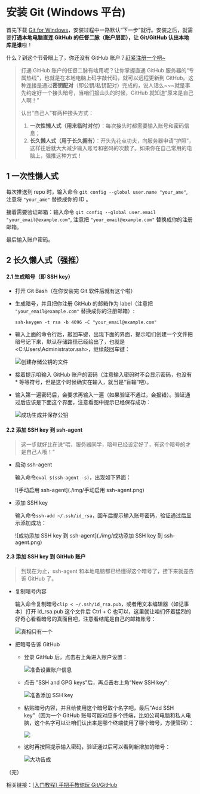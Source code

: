 # 安装 Git (Windows 平台)

首先下载 [Git for Windows](<https://gitforwindows.org/>)，安装过程中一路默认“下一步”就行。安装之后，就需要**打通本地电脑直连 GitHub 的任督二脉（账户层面），让 Git/GitHub 认出本地库是谁**啦！ 

什么？到这个节骨眼上了，你还没有 GitHub 账户？[赶紧注册一个吧~](<https://github.com/join?source=header-home>)

> 打通 GitHub 账户的任督二脉有啥用呢？让你掌握直通 GitHub 服务器的“专属热线”，也就是在本地电脑上码字敲代码，就可以远程更新到 GitHub。这种连接是通过**密钥配对**（即公钥/私钥配对）完成的，说人话么~~~就是事先约定好一个接头暗号，当咱们报山头的时候，GitHub 就知道“原来是自己人啊！”
>
> 认出“自己人”有两种接头方式：
>
> 1. **一次性懒人式（用来临时对付）**：每次接头时都需要输入账号和密码信息；
> 2. **长久懒人式（用于长久拥有）**：开头先花点功夫，向服务器申请“护照”，这样往后就大大减少输入账号和密码的次数了。如果你在自己常用的电脑上，强推这种方式！



## 1 一次性懒人式

每次推送到 repo 时，输入命令 `git config --global user.name "your_ame"`, 注意将 `"your_ame"` 替换成你的 ID 。

接着需要验证邮箱：输入命令 `git config --global user.email "your_email@example.com"`,  注意把 `"your_email@example.com"` 替换成你的注册邮箱。

最后输入账户密码。

## 2 长久懒人式（强推）

#### 2.1 生成暗号（即 SSH key）

- 打开 Git Bash（在你安装完 Git 软件后就有这个啦）

- 生成暗号，并且把你注册 GitHub 的邮箱作为 label（注意把 `"your_email@example.com"` 替换成你的注册邮箱）:

  `ssh-keygen -t rsa -b 4096 -C "your_email@example.com"`

- 输入上面的命令行后，敲回车键，出现下面的界面，提示咱们创建一个文件把暗号记下来，默认存储路径已经给出了，也就是 <C:\Users\Administrator\.ssh\>，继续敲回车键：

  ![创建存储公钥的文件](./img/创建存储公钥的文件.png)

- 接着提示咱输入 GitHub 账户的密码（注意输入密码时不会显示密码，也没有 * 等等符号，但是这个时候确实在输入，就当是“盲输”吧）。

- 输入第一遍密码后，会要求再输入一遍（如果验证不通过，会报错）。验证通过后应该是下面这个界面，注意看图中提示已经保存成功：

  ![成功生成并保存公钥](./img/成功生成并保存公钥.png)

#### 2.2 添加 SSH key 到 ssh-agent

> 这一步就好比在说“喂，服务器同学，暗号已经设定好了，有这个暗号的才是自己人哦！”

- 启动 ssh-agent

  输入命令`eval $(ssh-agent -s)`，出现如下界面：

  ![手动启用 ssh-agent](./img/手动启用 ssh-agent.png)

- 添加 SSH key

  输入命令`ssh-add ~/.ssh/id_rsa`，回车后提示输入账号密码，验证通过后显示添加成功：

  ![成功添加 SSH key 到 ssh-agent](./img/成功添加 SSH key 到 ssh-agent.png)

#### 2.3 添加 SSH key 到 GitHub 账户

> 到现在为止，ssh-agent 和本地电脑都已经懂得这个暗号了，接下来就差告诉 GitHub 了。

- 复制暗号内容

  输入命令复制暗号`clip < ~/.ssh/id_rsa.pub`，或者用文本编辑器（如记事本）打开 id_rsa.pub 这个文件后 Ctrl + C 也可以，这里就让咱们怀着猛烈的好奇心看看暗号的真面目吧，注意看结尾是自己的邮箱账号：

  ![真相只有一个](img/真相只有一个.png)

- 把暗号告诉 GitHub

  - 登录 GitHub 后，点击右上角进入账户设置：

    ![准备设置账户信息](img/准备设置账户信息.png)

  - 点击 "SSH and GPG keys"后，再点击右上角“New SSH key":

    ![准备添加 SSH key](img/准备添加SSH-key.png)

  - 粘贴暗号内容，并且给使用这个暗号取个名字吧，最后“Add SSH key"（因为一个 GitHub 账号可能对应多个终端，比如公司电脑和私人电脑，这个名字可以让咱们认出来是哪个终端使用了哪个暗号，方便管理）：

    ![](img/粘贴SSH-key.png)

  - 这时再按照提示输入密码，验证通过后可以看到新增加的暗号：

    ![大功告成](img/大功告成.png)

（完）





相关链接：[[入门教程] 手把手教你玩 Git/GitHub]([Tutorial]Getting_Started_With_Git&GitHub.md)

